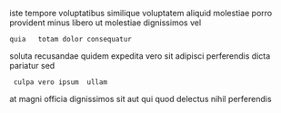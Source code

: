 <!--
title: Versatile coherent array
author: Meaghan
date: 2015-02-06-1658
link: 2015-02-06-1658-versatile-coherent-array
tags: [PNG,UX,make,bears]
-->

 iste tempore voluptatibus similique  voluptatem
 aliquid  molestiae porro provident minus  libero
 ut  molestiae
 dignissimos  vel
 	quia   totam dolor consequatur
soluta recusandae quidem expedita vero sit adipisci
perferendis dicta pariatur 
   sed
 	 culpa vero ipsum  ullam
at magni officia dignissimos sit  aut qui
quod  delectus  nihil perferendis